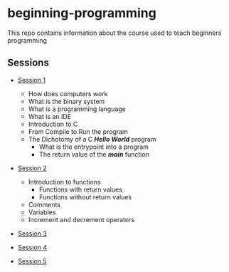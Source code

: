 # beginning-programming
This repo contains information about the course used to teach beginners programming

## Sessions
- [Session 1](./Session1/content.md)
    - How does computers work
    - What is the binary system
    - What is a programming language
    - What is an IDE
    - Introduction to C
    - From Compile to Run the program
    - The Dichotomy of a C ***Hello World*** program
        - What is the entrypoint into a program
        - The return value of the ***main*** function
- [Session 2](./Session2/content.md)
    - Introduction to functions
        - Functions with return values
        - Functions without return values
    - Comments
    - Variables
    - Increment and decrement operators

- [Session 3](./Session3/Session3.md)

- [Session 4](./Session4/Session4.md)

- [Session 5](./Session5/Session5.md)

